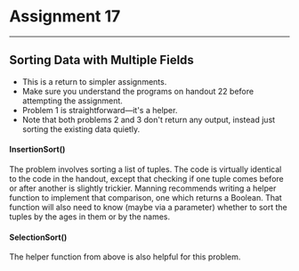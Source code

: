 # Assignment 17

---

## Sorting Data with Multiple Fields

* This is a return to simpler assignments.
* Make sure you understand the programs on handout 22 before attempting the assignment.
* Problem 1 is straightforward—it's a helper.
* Note that both problems 2 and 3 don't return any output, instead just sorting the existing data quietly.

#### InsertionSort()

The problem involves sorting a list of tuples. The code is virtually identical to the code in the handout, except that checking if one tuple comes before or after another is slightly trickier. Manning recommends writing a helper function to implement that comparison, one which returns a Boolean. That function will also need to know (maybe via a parameter) whether to sort the tuples by the ages in them or by the names.

#### SelectionSort()

The helper function from above is also helpful for this problem.